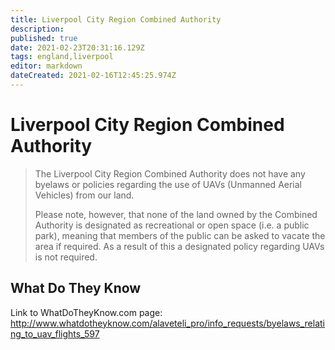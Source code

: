 ```yaml
---
title: Liverpool City Region Combined Authority
description: 
published: true
date: 2021-02-23T20:31:16.129Z
tags: england,liverpool
editor: markdown
dateCreated: 2021-02-16T12:45:25.974Z
---
```


# Liverpool City Region Combined Authority


> The Liverpool City Region Combined Authority does not have any byelaws or policies regarding the use of UAVs (Unmanned Aerial Vehicles) from our land.
>
> Please note, however, that none of the land owned by the Combined Authority is designated as recreational or open space (i.e. a public park), meaning that members of the public can be asked to vacate the area if required. As a result of this a designated policy regarding UAVs is not required.

## What Do They Know

Link to WhatDoTheyKnow.com page:
http://www.whatdotheyknow.com/alaveteli_pro/info_requests/byelaws_relating_to_uav_flights_597

